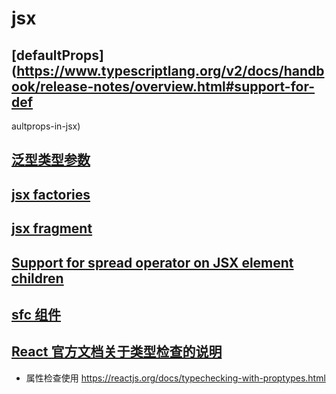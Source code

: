 # jsx

<!-- TODO: 补充讲解 -->
## [defaultProps](https://www.typescriptlang.org/v2/docs/handbook/release-notes/overview.html#support-for-def


aultprops-in-jsx)

<!-- TODO: 补充讲解 jsx 泛型类型参数-->
## [泛型类型参数](https://www.typescriptlang.org/v2/docs/handbook/release-notes/overview.html#generic-type-arguments-in-jsx-elements)

## [jsx factories](https://www.typescriptlang.org/v2/docs/handbook/release-notes/overview.html#per-file-jsx-factories)

## [jsx fragment](https://www.typescriptlang.org/v2/docs/handbook/release-notes/overview.html#support-for-jsx-fragment-syntax)

## [Support for spread operator on JSX element children](https://www.typescriptlang.org/v2/docs/handbook/release-notes/overview.html#support-for-spread-operator-on-jsx-element-children)

## [sfc 组件](https://www.typescriptlang.org/v2/docs/handbook/release-notes/overview.html#stateless-function-components-in-react)

## [React 官方文档关于类型检查的说明](https://reactjs.org/docs/static-type-checking.html)

* 属性检查使用 https://reactjs.org/docs/typechecking-with-proptypes.html